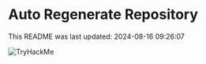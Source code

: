 # Auto Regenerate Repository

This README was last updated: 2024-08-16 09:26:07

 ![TryHackMe](https://tryhackme.com/badge/533634)